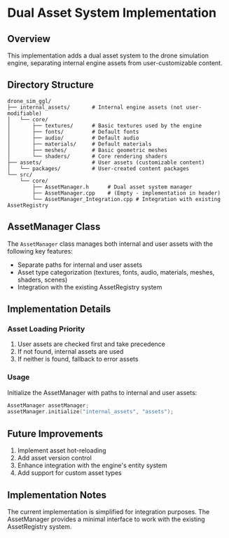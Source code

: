 # Dual Asset System Implementation

## Overview

This implementation adds a dual asset system to the drone simulation engine, separating internal engine assets from user-customizable content.

## Directory Structure

```
drone_sim_ggl/
├── internal_assets/       # Internal engine assets (not user-modifiable)
│   └── core/
│       ├── textures/      # Basic textures used by the engine
│       ├── fonts/         # Default fonts
│       ├── audio/         # Default audio
│       ├── materials/     # Default materials
│       ├── meshes/        # Basic geometric meshes
│       └── shaders/       # Core rendering shaders
├── assets/                # User assets (customizable content)
│   └── packages/          # User-created content packages
└── src/
    └── core/
        ├── AssetManager.h      # Dual asset system manager
        ├── AssetManager.cpp    # (Empty - implementation in header)
        └── AssetManager_Integration.cpp # Integration with existing AssetRegistry
```

## AssetManager Class

The `AssetManager` class manages both internal and user assets with the following key features:

- Separate paths for internal and user assets
- Asset type categorization (textures, fonts, audio, materials, meshes, shaders, scenes)
- Integration with the existing AssetRegistry system

## Implementation Details

### Asset Loading Priority

1. User assets are checked first and take precedence
2. If not found, internal assets are used
3. If neither is found, fallback to error assets

### Usage

Initialize the AssetManager with paths to internal and user assets:

```cpp
AssetManager assetManager;
assetManager.initialize("internal_assets", "assets");
```

## Future Improvements

1. Implement asset hot-reloading
2. Add asset version control
3. Enhance integration with the engine's entity system
4. Add support for custom asset types

## Implementation Notes

The current implementation is simplified for integration purposes. The AssetManager provides a minimal interface to work with the existing AssetRegistry system.
